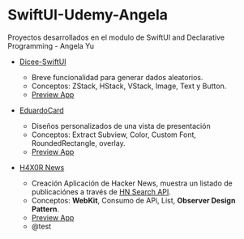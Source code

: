 # SwiftUI-Udemy-Angela
Proyectos desarrollados en el modulo de SwiftUI and Declarative Programming - Angela Yu

- [Dicee-SwiftUI](https://github.com/dbatistaInter/SwiftUI-Udemy-Angela/blob/main/Dicee-SwiftUI)
    - Breve funcionalidad para generar dados aleatorios.
    - Conceptos: ZStack, HStack, VStack, Image, Text y Button.
    - [Preview App](https://github.com/dbatistaInter/SwiftUI-Udemy-Angela/assets/173420020/07c73466-2cf5-4339-965d-37de7aebb3c1)

- [EduardoCard](https://github.com/dbatistaInter/SwiftUI-Udemy-Angela/tree/main/EduardoCard)
    - Diseños personalizados de una vista de presentación
    - Conceptos:  Extract Subview, Color, Custom Font, RoundedRectangle, overlay.
    - [Preview App](https://github.com/dbatistaInter/SwiftUI-Udemy-Angela/assets/173420020/ed389836-ffed-4076-b6b3-ef39caed9716)    

- [H4X0R News](https://github.com/dbatistaInter/SwiftUI-Udemy-Angela/tree/main/H4X0R%20News)
    - Creación Aplicación de Hacker News, muestra un listado de publicaciónes a través de [HN Search API](https://hn.algolia.com/api).
    - Conceptos: **WebKit**, Consumo de APi, List, **Observer Design Pattern**.
    - [Preview App](https://github.com/dbatistaInter/SwiftUI-Udemy-Angela/assets/173420020/391adab8-9ff8-42f2-a1e0-eb3e76e32771)
    - @test
